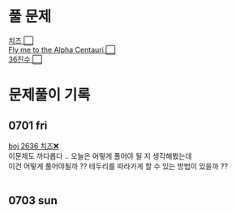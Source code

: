 # 풀 문제
[치즈 ⬜](https://www.acmicpc.net/problem/2636) <br>
[Fly me to the Alpha Centauri ⬜](https://www.acmicpc.net/problem/1011) <br>
[36진수 ⬜](https://www.acmicpc.net/problem/1036)<br>
# 문제풀이 기록
## 0701 fri <br>
[boj 2636 치즈❌](https://www.acmicpc.net/problem/2636) <br>
이문제도 까다롭다 .. 오늘은 어떻게 풀어야 될 지 생각해봤는데<br>
이건 어떻게 풀어야될까 ?? 테두리를 따라가게 할 수 있는 방법이 있을까 ??<br>
<br>
## 0703 sun <br>
